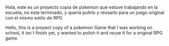 Hola, este es un proyecto copia de pokemon que estuve trabajando en la escuela, no esta terminado, y quería pulirlo y reusarlo para un juego original con el mismo estilo de RPG

Hello, this is a proyect copy of a pokemon Game that I was working on school, it isn´t finish yet, y wanted to polish it and reuse it for a original RPG game.
